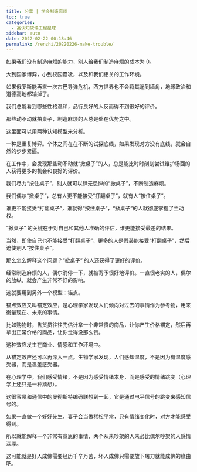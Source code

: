 ```yaml
---
title: 分享 | 学会制造麻烦
toc: true
categories: 
  - 高认知软件工程星球
sidebar: auto
date: 2022-02-22 00:18:46
permalink: /renzhi/20220226-make-trouble/
---
```


如果我们没有制造麻烦的能力，别人给我们制造麻烦的成本为 0。

大到国家博弈，小到校园霸凌，以及和我们相关的工作环境。

如果俄罗斯能再来一次古巴导弹危机，西方世界也不会将其逼到墙角，地缘政治和道德高地都输掉了。

我们总能看到哪些性格温和，品行良好的人反而得不到很好的评价。

那些动不动就拍桌子，制造麻烦的人总是处在优势之中。

这里面可以用两种认知模型来分析。

一种是重复博弈。个体之间在在不断的试探底线，如果发现对方没有底线，就会自然的步步紧逼。

在工作中，会发现那些动不动就“掀桌子”的人，总是能比时时刻刻尝试维护场面的人获得更多的机会和良好的评价。

我们尽力“按住桌子”，别人就可以肆无忌惮的“掀桌子”，不断制造麻烦。

我们偶尔“掀桌子”，总有人更不能接受“打翻桌子”，就有人“按住桌子”。

谁更不能接受“打翻桌子”，谁就得“按住桌子”，“掀桌子”的人就彻底掌握了主动权。

“掀桌子” 的关键在于对自己和其他人准确的评估，谁更能接受最差的结果。

当然，即使自己也不能接受“打翻桌子”，更多的人是假装能接受“打翻桌子”，然后迫使别人“按住桌子”。

那么怎么解释这个问题？“掀桌子” 的人还获得了更好的评价。

经常制造麻烦的人，偶尔消停一下，就被寄予很好地评价。一直很老实的人，偶尔的放纵，就会产生非常不好的影响。

这就要用到另外一个模型：锚点。

锚点效应又叫锚定效应，是心理学家发现人们倾向对过去的事情作为参考物，用来衡量现在、未来的事情。

比如购物时，售货员往往先估计拿一个非常贵的商品，让你产生价格锚定，然后再拿出正常价格的商品，让你觉得没那么贵。

这种效应发生在商业、情感和工作环境中。

从锚定效应还可以再深入一点。生物学家发现，人们感知温度，不是因为有温度感受器，而是温差感受器。

在心理学中，我们感受情绪，不是因为感受情绪本身，而是感受的情绪跳变（心理学上还只是一种猜想）。

这很容易和通信中的曼彻斯特编码联想到一起，它是通过电平信号的跳变来感知信号的。

如果一直做一个好好先生，妻子会当做稀松平常，只有情绪变化时，对方才能感受得到。

所以就能解释一个非常有意思的事情，两个从未吵架的人未必比偶尔吵架的人感情深厚。

这可能就是好人成佛需要经历千辛万苦，坏人成佛只需要放下屠刀就能成佛的缘由吧。



